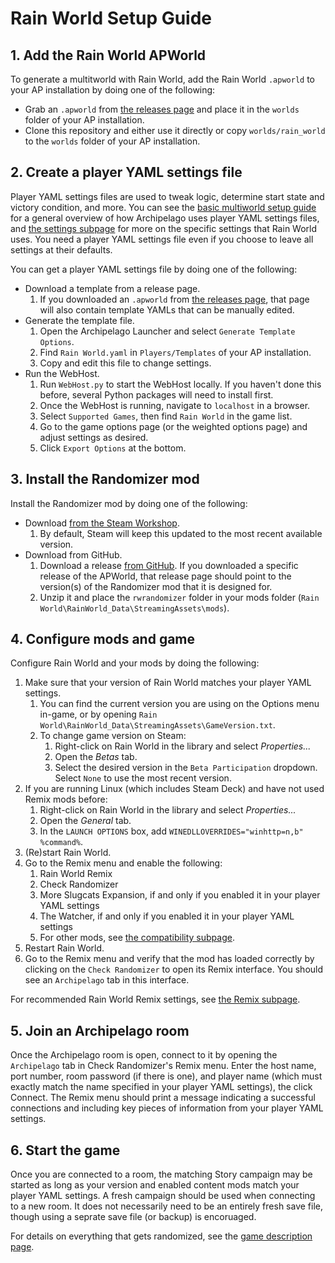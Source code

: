 # Rain World Setup Guide

## 1. Add the Rain World APWorld

To generate a multitworld with Rain World, add the Rain World `.apworld` to your AP installation by doing one of the following:
- Grab an `.apworld` from [the releases page](https://github.com/alphappy/ArchipelagoRW/releases)
and place it in the `worlds` folder of your AP installation.
- Clone this repository and either use it directly or copy `worlds/rain_world`
to the `worlds` folder of your AP installation.

## 2. Create a player YAML settings file

Player YAML settings files are used to tweak logic, determine start state and victory condition, and more.
You can see the [basic multiworld setup guide](/tutorial/Archipelago/setup/en)
for a general overview of how Archipelago uses player YAML settings files,
and [the settings subpage](/tutorial/Rain%20World/settings/en)
for more on the specific settings that Rain World uses.
You need a player YAML settings file even if you choose to leave all settings at their defaults.

You can get a player YAML settings file by doing one of the following:
- Download a template from a release page.
  1. If you downloaded an `.apworld` from [the releases page](https://github.com/alphappy/ArchipelagoRW/releases),
  that page will also contain template YAMLs that can be manually edited.
- Generate the template file.
  1. Open the Archipelago Launcher and select `Generate Template Options`.
  2. Find `Rain World.yaml` in `Players/Templates` of your AP installation.
  3. Copy and edit this file to change settings.
- Run the WebHost.
  1. Run `WebHost.py` to start the WebHost locally.
  If you haven't done this before, several Python packages will need to install first.
  2. Once the WebHost is running, navigate to `localhost` in a browser.
  3. Select `Supported Games`, then find `Rain World` in the game list.
  4. Go to the game options page (or the weighted options page) and adjust settings as desired.
  5. Click `Export Options` at the bottom.

## 3. Install the Randomizer mod

Install the Randomizer mod by doing one of the following:
- Download [from the Steam Workshop](https://steamcommunity.com/sharedfiles/filedetails/?id=3323349183).
  1. By default, Steam will keep this updated to the most recent available version.
- Download from GitHub.
  1. Download a release [from GitHub](https://github.com/SaltiestSyrup/RWRandomizer/releases).
     If you downloaded a specific release of the APWorld,
     that release page should point to the version(s) of the Randomizer mod that it is designed for.
  2. Unzip it and place the `rwrandomizer` folder in your mods folder
     (`Rain World\RainWorld_Data\StreamingAssets\mods`).

## 4. Configure mods and game

Configure Rain World and your mods by doing the following:
1. Make sure that your version of Rain World matches your player YAML settings.
   1. You can find the current version you are using on the Options menu in-game,
      or by opening `Rain World\RainWorld_Data\StreamingAssets\GameVersion.txt`.
   2. To change game version on Steam:
      1. Right-click on Rain World in the library and select *Properties...*
      2. Open the *Betas* tab.
      3. Select the desired version in the `Beta Participation` dropdown.
         Select `None` to use the most recent version.
2. If you are running Linux (which includes Steam Deck) and have not used Remix mods before:
   1. Right-click on Rain World in the library and select *Properties...*
   2. Open the *General* tab.
   3. In the `LAUNCH OPTIONS` box, add `WINEDLLOVERRIDES="winhttp=n,b" %command%`.
3. (Re)start Rain World.
4. Go to the Remix menu and enable the following:
   1. Rain World Remix
   2. Check Randomizer
   3. More Slugcats Expansion, if and only if you enabled it in your player YAML settings
   4. The Watcher, if and only if you enabled it in your player YAML settings
   5. For other mods, see [the compatibility subpage](/tutorial/Rain%20World/compatibility/en).
5. Restart Rain World.
6. Go to the Remix menu and verify that the mod has loaded correctly
by clicking on the `Check Randomizer` to open its Remix interface.
You should see an `Archipelago` tab in this interface.

For recommended Rain World Remix settings, see [the Remix subpage](/tutorial/Rain%20World/remix/en).

## 5. Join an Archipelago room

Once the Archipelago room is open,
connect to it by opening the `Archipelago` tab in Check Randomizer's Remix menu.
Enter the host name, port number, room password (if there is one),
and player name (which must exactly match the name specified in your player YAML settings),
the click Connect.
The Remix menu should print a message indicating a successful connections
and including key pieces of information from your player YAML settings.

## 6. Start the game

Once you are connected to a room, the matching Story campaign may be started
as long as your version and enabled content mods match your player YAML settings.
A fresh campaign should be used when connecting to a new room.
It does not necessarily need to be an entirely fresh save file,
though using a seprate save file (or backup) is encoruaged.

For details on everything that gets randomized,
see the [game description page](/games/Rain%20World/info/en).
